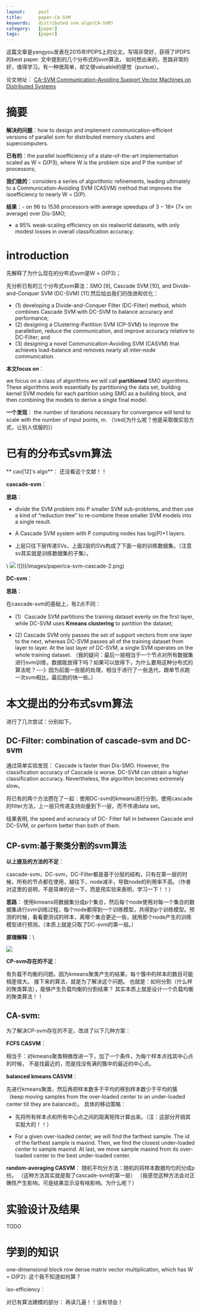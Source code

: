 ```yaml
---
layout:     post
title:      paper-CA-SVM
keywords:   distributed svm algo(CA-SVM)
category:   [paper]
tags:       [paper]
---
```


这篇文章是yangyou发表在2015年IPDPS上的论文。写得非常好，获得了IPDPS的best paper. 文中提到的几个分布式的svm算法，
如何想出来的，思路非常的好，值得学习。有一种很简单，却又很valuable的感觉（pursue）。

论文地址：
[CA-SVM Communication-Avoiding Support Vector Machines on Distributed Systems](https://people.eecs.berkeley.edu/~youyang/publications/ipdps2015.pdf)


# 摘要

**解决的问题**：how to design and implement communication-efficient versions of parallel svm for distributed memory clusters and supercomputers.

**已有的**：the parallel isoefficiency of a state-of-the-art
implementation scaled as W = Ω(P3), where W is the problem
size and P the number of processors;

**我们做的**：considers a series of algorithmic refinements,
leading ultimately to a Communication-Avoiding SVM (CASVM)
method that improves the isoefficiency to nearly W =
Ω(P).

**结果**：- on 96 to 1536 processors with average speedups of 3 − 16× (7× on average)
over Dis-SMO;

- a 95% weak-scaling efficiency on six realworld
datasets, with only modest losses in overall classification
accuracy.


# introduction

先解释了为什么现在的分布式svm是W = Ω(P3)；

先分析已有的三个分布式svm算法：SMO [9], Cascade SVM [10], and Divide-and-Conquer
SVM (DC-SVM) [11].然后给出我们的改进和优化：
- (1) developing a
Divide-and-Conquer Filter (DC-Filter) method, which combines
Cascade SVM with DC-SVM to balance accuracy
and performance; 
- (2) designing a Clustering-Partition SVM
(CP-SVM) to improve the parallelism, reduce the communication,
and improve accuracy relative to DC-Filter; and
- (3) designing a novel Communication-Avoiding SVM (CASVM)
that achieves load-balance and removes nearly all
inter-node communication.

**本文focus on**： 

we focus on a class of algorithms
we will call **partitioned** SMO algorithms. These algorithms
work essentially by partitioning the data set, building kernel
SVM models for each partition using SMO as a building
block, and then combining the models to derive a single
final model.


**一个发现**： the number of
iterations necessary for convergence will tend to scale with
the number of input points, m. （\red{为什么呢？他是采取做实验方式，让别人信服的}）




# 已有的分布式svm算法

** cao[12]'s algo**：
还没看这个文献！！


**cascade-svm**：

**思路**：

- divide the SVM problem into P smaller
SVM sub-problems, and then use a kind of “reduction tree”
to re-combine these smaller SVM models into a single result.

- A Cascade SVM system with
P computing nodes has log(P)+1 layers.

- 上层只往下层传递SVs，上面2层的SVs构成了下面一层的训练数据集。（注意sv其实就是训练数据集的子集）。

\\
![](/images/paper/ca-svm-cascade-1.png)
![]((/images/paper/ca-svm-cascade-2.png)




**DC-svm**：

**思路**：

在cascade-svm的基础上，有2点不同：

- (1）Cascade SVM partitions the training dataset evenly on the first layer, 
while DC-SVM uses **Kmeans clustering** to partition the dataset; 

- (2) Cascade SVM only passes the set of support vectors from one layer
to the next, whereas DC-SVM passes all of the training
dataset from layer to layer. At the last layer of DC-SVM, a
single SVM operates on the whole training dataset. 
（我的疑问：最后一层相当于一个节点对所有数据集进行svm训练，数据能放得下吗？如果可以放得下，为什么要用这种分布式的算法呢？---》因为前面一些层的处理，相当于进行了一些迭代，跟单节点跑一次svm相比，最后跑的快一些。）





# 本文提出的分布式svm算法

进行了几次尝试：分别如下。

## DC-Filter: combination of cascade-svm and DC-svm

通过简单实验发现：
Cascade is faster than Dis-SMO. However, the classification accuracy
of Cascade is worse. DC-SVM can obtain a higher
classification accuracy. Nevertheless, the algorithm becomes
extremely slow。

将已有的两个方法攒在了一起：使用DC-svm的kmeans进行分割，使用cascade的filter方法，上一层只传递支持向量到下一层，而不传递data set。

结果表明, the speed and accuracy of DC- Filter fall
in between Cascade and DC-SVM, or perform better than
both of them.


## CP-svm:基于聚类分割的svm算法


**以上提及的方法的不足**：

cascade-svm，DC-svm，DC-Filter都是基于分层的结构，只有在第一层的时候，所有的节点都在使用，越往下，node减半，导致node的利用率不高。（作者对这里的说明，不是简单的说一下，而是用实验来表明，学习一下！！）



**思路**：
使用kmeans将数据集分成p个集合，然后每个node使用对每一个集合的数据集进行svm训练过程，每个node都得到一个训练模型，共得到p个训练模型。预测的时候，看看要测试的样本，离哪个集合更近一些，就用那个node产生的训练模型进行预测。（本质上就是只取了DC-svm的第一层。）

**原理解释**：\\

![](/images/paper/ca-svm-cp-algo.png)


**CP-svm存在的不足**：

有负载不均衡的问题。因为kmeans聚类产生的结果，每个簇中的样本的数目可能相差很大。
接下来的算法，就是为了解决这个问题。
也就是：如何分割（什么样的聚类算法），能够产生负载均衡的分割结果？
其实本质上就是设计一个负载均衡的聚类算法！！



## CA-svm:

为了解决CP-svm存在的不足，改进了以下几种方案：

**FCFS CASVM**：

相当于：对kmeans聚类稍微改进一下，加了一个条件，为每个样本点找其中心点的时候，
不是找最近的，而是找没有满的簇中的最近的中心点。

**balanced kmeans CASVM**：

先进行kmeans聚类，然后再把样本数多于平均的移到样本数少于平均的簇（keep moving samples from the over-loaded center to an under-loaded center till they are balanced）。
具体的移动策略：

- 先将所有样本点和所有中心点之间的距离矩阵计算出来。（注：这部分开销其实挺大的！！）

- For a given over-loaded center, we will find the farthest sample. 
The id of the farthest sample is maxind. 
Then, we find the closest
under-loaded center to sample maxind. 
At last, we move sample maxind from its over-loaded center to the
best under-loaded center.



**random-averaging CASVM**：
随机平均分方法：随机的将样本数据均匀的分成p份。
（这种方法其实就是取了cascade-svm的第一层）
（我感觉这种方法会对正确性产生影响，可是结果显示没有啥影响。为什么呢？）



# 实验设计及结果

TODO


# 学到的知识


one-dimensional block row dense matrix vector
multiplication, which has W = Ω(P2): 这个我不知道如何算？

iso-efficiency：

对已有算法建模的部分： 再读几遍！！没有领会！
